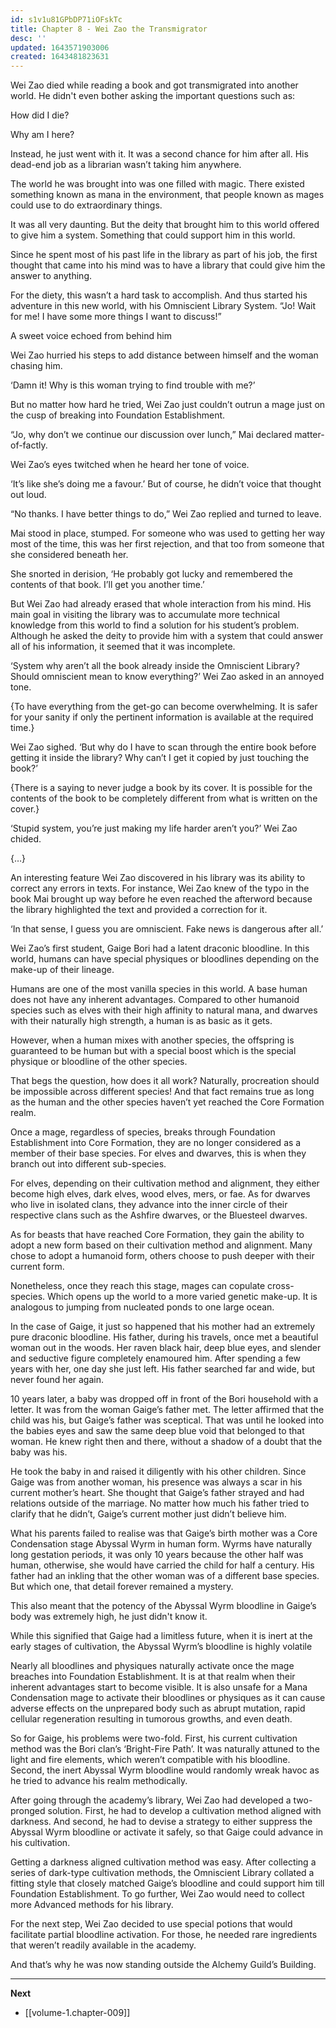```yaml
---
id: s1v1u81GPbDP71iOFskTc
title: Chapter 8 - Wei Zao the Transmigrator
desc: ''
updated: 1643571903006
created: 1643481823631
---
```


Wei Zao died while reading a book and got transmigrated into another world. He didn't even bother asking the important questions such as: 

How did I die?

Why am I here?

Instead, he just went with it.  It was a second chance for him after all. His dead-end job as a librarian wasn’t taking him anywhere.

The world he was brought into was one filled with magic. There existed something known as mana in the environment, that people known as mages could use to do extraordinary things. 

It was all very daunting. But the deity that brought him to this world offered to give him a system. Something that could support him in this world.

Since he spent most of his past life in the library as part of his job, the first thought that came into his mind was to have a library that could give him the answer to anything.

For the diety, this wasn’t a hard task to accomplish. And thus started his adventure in this new world, with his Omniscient Library System.
“Jo! Wait for me! I have some more things I want to discuss!”

A sweet voice echoed from behind him

Wei Zao hurried his steps to add distance between himself and the woman chasing him.

‘Damn it! Why is this woman trying to find trouble with me?’

But no matter how hard he tried, Wei Zao just couldn’t outrun a mage just on the cusp of breaking into Foundation Establishment.

“Jo, why don’t we continue our discussion over lunch,” Mai declared matter-of-factly.

Wei Zao’s eyes twitched when he heard her tone of voice.

‘It’s like she’s doing me a favour.’ But of course, he didn’t voice that thought out loud.

“No thanks. I have better things to do,” Wei Zao replied and turned to leave.

Mai stood in place, stumped. For someone who was used to getting her way most of the time, this was her first rejection, and that too from someone that she considered beneath her.

She snorted in derision, ‘He probably got lucky and remembered the contents of that book. I’ll get you another time.’


But Wei Zao had already erased that whole interaction from his mind. His main goal in visiting the library was to accumulate more technical knowledge from this world to find a solution for his student’s problem. Although he asked the deity to provide him with a system that could answer all of his information, it seemed that it was incomplete.

‘System why aren’t all the book already inside the Omniscient Library? Should omniscient mean to know everything?’ Wei Zao asked in an annoyed tone.

{To have everything from the get-go can become overwhelming. It is safer for your sanity if only the pertinent information is available at the required time.}

Wei Zao sighed. ‘But why do I have to scan through the entire book before getting it inside the library? Why can’t I get it copied by just touching the book?’

{There is a saying to never judge a book by its cover. It is possible for the contents of the book to be completely different from what is written on the cover.}

‘Stupid system, you’re just making my life harder aren’t you?’ Wei Zao chided.

{…}

An interesting feature Wei Zao discovered in his library was its ability to correct any errors in texts. For instance, Wei Zao knew of the typo in the book Mai brought up way before he even reached the afterword because the library highlighted the text and provided a correction for it.

‘In that sense, I guess you are omniscient. Fake news is dangerous after all.’

Wei Zao’s first student, Gaige Bori had a latent draconic bloodline. In this world, humans can have special physiques or bloodlines depending on the make-up of their lineage.

Humans are one of the most vanilla species in this world. A base human does not have any inherent advantages. Compared to other humanoid species such as elves with their high affinity to natural mana, and dwarves with their naturally high strength, a human is as basic as it gets.

However, when a human mixes with another species, the offspring is guaranteed to be human but with a special boost which is the special physique or bloodline of the other species.

That begs the question, how does it all work? Naturally, procreation should be impossible across different species! And that fact remains true as long as the human and the other species haven’t yet reached the Core Formation realm.

Once a mage, regardless of species, breaks through Foundation Establishment into Core Formation, they are no longer considered as a member of their base species. For elves and dwarves, this is when they branch out into different sub-species. 

For elves, depending on their cultivation method and alignment, they either become high elves, dark elves, wood elves, mers, or fae. As for dwarves who live in isolated clans, they advance into the inner circle of their respective clans such as the Ashfire dwarves, or the Bluesteel dwarves.

As for beasts that have reached Core Formation, they gain the ability to adopt a new form based on their cultivation method and alignment. Many chose to adopt a humanoid form, others choose to push deeper with their current form.

Nonetheless, once they reach this stage, mages can copulate cross-species. Which opens up the world to a more varied genetic make-up. It is analogous to jumping from nucleated ponds to one large ocean.

In the case of Gaige, it just so happened that his mother had an extremely pure draconic bloodline. His father, during his travels, once met a beautiful woman out in the woods. Her raven black hair, deep blue eyes, and slender and seductive figure completely enamoured him. After spending a few years with her, one day she just left. His father searched far and wide, but never found her again.

10 years later, a baby was dropped off in front of the Bori household with a letter. It was from the woman Gaige’s father met. The letter affirmed that the child was his, but Gaige’s father was sceptical. That was until he looked into the babies eyes and saw the same deep blue void that belonged to that woman. He knew right then and there, without a shadow of a doubt that the baby was his.

He took the baby in and raised it diligently with his other children. Since Gaige was from another woman, his presence was always a scar in his current mother’s heart. She thought that Gaige’s father strayed and had relations outside of the marriage. No matter how much his father tried to clarify that he didn’t, Gaige’s current mother just didn’t believe him.

What his parents failed to realise was that Gaige’s birth mother was a Core Condensation stage Abyssal Wyrm in human form. Wyrms have naturally long gestation periods, it was only 10 years because the other half was human, otherwise, she would have carried the child for half a century. His father had an inkling that the other woman was of a different base species. But which one, that detail forever remained a mystery.

This also meant that the potency of the Abyssal Wyrm bloodline in Gaige’s body was extremely high, he just didn't know it.

While this signified that Gaige had a limitless future, when it is inert at the early stages of cultivation, the Abyssal Wyrm’s bloodline is highly volatile 

Nearly all bloodlines and physiques naturally activate once the mage breaches into Foundation Establishment. It is at that realm when their inherent advantages start to become visible. It is also unsafe for a Mana Condensation mage to activate their bloodlines or physiques as it can cause adverse effects on the unprepared body such as abrupt mutation, rapid cellular regeneration resulting in tumorous growths, and even death.

So for Gaige, his problems were two-fold. First, his current cultivation method was the Bori clan’s ‘Bright-Fire Path’. It was naturally attuned to the light and fire elements, which weren’t compatible with his bloodline. Second, the inert Abyssal Wyrm bloodline would randomly wreak havoc as he tried to advance his realm methodically.

After going through the academy’s library, Wei Zao had developed a two-pronged solution. First, he had to develop a cultivation method aligned with darkness. And second, he had to devise a strategy to either suppress the Abyssal Wyrm bloodline or activate it safely, so that Gaige could advance in his cultivation.

Getting a darkness aligned cultivation method was easy. After collecting a series of dark-type cultivation methods, the Omniscient Library collated a fitting style that closely matched Gaige’s bloodline and could support him till Foundation Establishment. To go further, Wei Zao would need to collect more Advanced methods for his library.

For the next step, Wei Zao decided to use special potions that would facilitate partial bloodline activation. For those, he needed rare ingredients that weren’t readily available in the academy. 

And that’s why he was now standing outside the Alchemy Guild’s Building.

____

**Next**
* [[volume-1.chapter-009]]